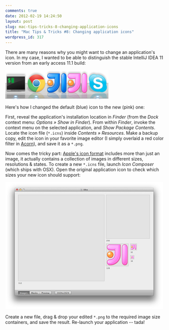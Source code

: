 ```yaml
---
comments: true
date: 2012-02-19 14:24:50
layout: post
slug: mac-tips-tricks-8-changing-application-icons
title: "Mac Tips & Tricks #8: Changing application icons"
wordpress_id: 317
---
```

There are many reasons why you might want to change an application's icon. In my case, I wanted to be able to
distinguish the stable IntelliJ IDEA 11 version from an early access 11.1 build:

<img src='/images/idea_icons.jpg' />

Here's how I changed the default (blue) icon to the new (pink) one:

First, reveal the application's installation location in _Finder_ (from the _Dock_ context menu: _Options » Show in Finder_).
From within _Finder_, invoke the context menu on the selected application, and _Show Package Contents_. Locate the icon file
(`*.icns`) inside _Contents » Resources_. Make a backup copy, edit the icon in your favorite image editor (I simply overlaid
a red color filter in [Acorn](http://flyingmeat.com/acorn/)), and save it as a `*.png`.

Now comes the tricky part: [Apple's icon format](http://en.wikipedia.org/wiki/Apple_Icon_Image_format) includes more than
just an image, it actually contains a collection of images in different sizes, resolutions & states. To create a new `*.icns`
file, launch _Icon Composer_ (which ships with OSX). Open the original application icon to check which sizes your new icon
should support:

<img src='/images/icon_composer.jpg' />

Create a new file, drag & drop your edited `*.png` to the required image size containers, and save the result.
Re-launch your application -- tada!
